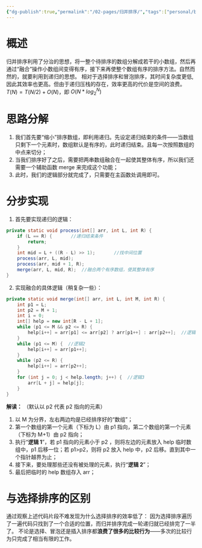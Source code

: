 ```yaml
---
{"dg-publish":true,"permalink":"/02-pages/归并排序/","tags":["personal/blog","algorithm/sorting"]}
---
```



# 概述
归并排序利用了分治的思想，将一整个待排序的数组分解成若干的小数组，然后再通过“融合”操作小数组间变得有序，接下来再使整个数组有序的排序方法。自然而然的，就要利用到递归的思想。
相对于选择排序和冒泡排序，其时间复杂度更低, 因此其效率也更高。但由于递归压栈的存在，效率更高的代价是空间的浪费。
$T(N)=T(N/2)+O(N)$，即 $O(N*log_2^{N})$
# 思路分解
1. 我们首先要“缩小”排序数组，即利用递归。先设定递归结束的条件——当数组只剩下一个元素时，数组默认是有序的，此时递归结束。且每一次按照数组的中点来切分；
2. 当我们排序好了之后，需要把两串数组融合在一起使其整体有序，所以我们还需要一个辅助函数 merge 来完成这个功能；
3. 此时，我们的逻辑部分就完成了，只需要在主函数处调用即可。
# 分步实现
1. 首先要实现递归的逻辑：
```java 
private static void process(int[] arr, int L, int R) {  
    if (L == R) {       //递归结束条件  
        return;  
    }  
    int mid = L + ((R - L) >> 1);       //找中间位置  
    process(arr, L, mid);  
    process(arr, mid + 1, R);  
    merge(arr, L, mid, R);  //融合两个有序数组，使其整体有序
}
```
2. 实现融合的具体逻辑（稍复杂一些）：
```java
private static void merge(int[] arr, int L, int M, int R) {  
    int p1 = L;  
    int p2 = M + 1;  
    int i = 0;  
    int[] help = new int[R - L + 1];  
    while (p1 <= M && p2 <= R) {  
        help[i++] = arr[p1] <= arr[p2] ? arr[p1++] : arr[p2++];  //逻辑1
    }  
    while (p1 <= M) {  //逻辑2
        help[i++] = arr[p1++];  
    }  
    while (p2 <= R) {  
        help[i++] = arr[p2++];  
    }  
    for (int j = 0; j < help.length; j++) {  //逻辑3
        arr[L + j] = help[j];  
    }  
}
```
**解读：** （默认以 p2 代表 p2 指向的元素）
1. 以 M 为分界，左右两边均是已经排序好的“数组”；
2. 第一个数组的第一个元素（下标为 L）由 p1 指向，第二个数组的第一个元素（下标为 M+1）由 p2 指向；
3. 执行“**逻辑 1**”，若 p1 指向的元素小于 p2 ，则将左边的元素放入 help 临时数组中，p1 后移一位；若 p1>p2，则将 p2 放入 help 中，p2 后移。直到其中一个指针越界为止；
4. 接下来，要处理那些还没有被处理的元素，执行“**逻辑 2**”；
5. 最后把临时的 help 数组存入 arr；
# 与选择排序的区别
通过观察上述代码片段不难发现为什么选择排序的效率低了：
因为选择排序遍历了一遍代码只找到了一个合适的位置，而归并排序完成一轮递归就已经排完了一半了。
不论是选择、冒泡还是插入排序都**浪费了很多的比较行为**——多次的比较行为只完成了相当有限的工作。

